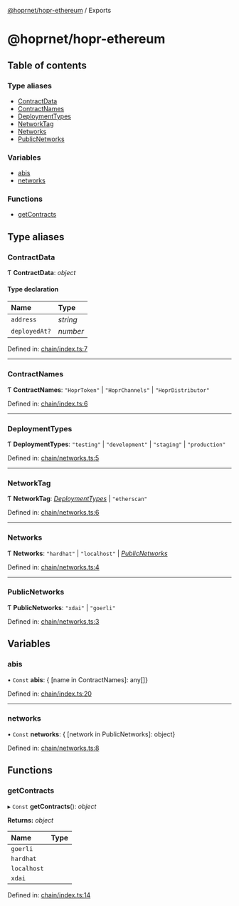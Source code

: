 [@hoprnet/hopr-ethereum](README.md) / Exports

# @hoprnet/hopr-ethereum

## Table of contents

### Type aliases

- [ContractData](modules.md#contractdata)
- [ContractNames](modules.md#contractnames)
- [DeploymentTypes](modules.md#deploymenttypes)
- [NetworkTag](modules.md#networktag)
- [Networks](modules.md#networks)
- [PublicNetworks](modules.md#publicnetworks)

### Variables

- [abis](modules.md#abis)
- [networks](modules.md#networks)

### Functions

- [getContracts](modules.md#getcontracts)

## Type aliases

### ContractData

Ƭ **ContractData**: *object*

#### Type declaration

| Name | Type |
| :------ | :------ |
| `address` | *string* |
| `deployedAt?` | *number* |

Defined in: [chain/index.ts:7](https://github.com/jlherren/hoprnet/blob/master/packages/ethereum/chain/index.ts#L7)

___

### ContractNames

Ƭ **ContractNames**: ``"HoprToken"`` \| ``"HoprChannels"`` \| ``"HoprDistributor"``

Defined in: [chain/index.ts:6](https://github.com/jlherren/hoprnet/blob/master/packages/ethereum/chain/index.ts#L6)

___

### DeploymentTypes

Ƭ **DeploymentTypes**: ``"testing"`` \| ``"development"`` \| ``"staging"`` \| ``"production"``

Defined in: [chain/networks.ts:5](https://github.com/jlherren/hoprnet/blob/master/packages/ethereum/chain/networks.ts#L5)

___

### NetworkTag

Ƭ **NetworkTag**: [*DeploymentTypes*](modules.md#deploymenttypes) \| ``"etherscan"``

Defined in: [chain/networks.ts:6](https://github.com/jlherren/hoprnet/blob/master/packages/ethereum/chain/networks.ts#L6)

___

### Networks

Ƭ **Networks**: ``"hardhat"`` \| ``"localhost"`` \| [*PublicNetworks*](modules.md#publicnetworks)

Defined in: [chain/networks.ts:4](https://github.com/jlherren/hoprnet/blob/master/packages/ethereum/chain/networks.ts#L4)

___

### PublicNetworks

Ƭ **PublicNetworks**: ``"xdai"`` \| ``"goerli"``

Defined in: [chain/networks.ts:3](https://github.com/jlherren/hoprnet/blob/master/packages/ethereum/chain/networks.ts#L3)

## Variables

### abis

• `Const` **abis**: { [name in ContractNames]: any[]}

Defined in: [chain/index.ts:20](https://github.com/jlherren/hoprnet/blob/master/packages/ethereum/chain/index.ts#L20)

___

### networks

• `Const` **networks**: { [network in PublicNetworks]: object}

Defined in: [chain/networks.ts:8](https://github.com/jlherren/hoprnet/blob/master/packages/ethereum/chain/networks.ts#L8)

## Functions

### getContracts

▸ `Const` **getContracts**(): *object*

**Returns:** *object*

| Name | Type |
| :------ | :------ |
| `goerli` |  |
| `hardhat` |  |
| `localhost` |  |
| `xdai` |  |

Defined in: [chain/index.ts:14](https://github.com/jlherren/hoprnet/blob/master/packages/ethereum/chain/index.ts#L14)
